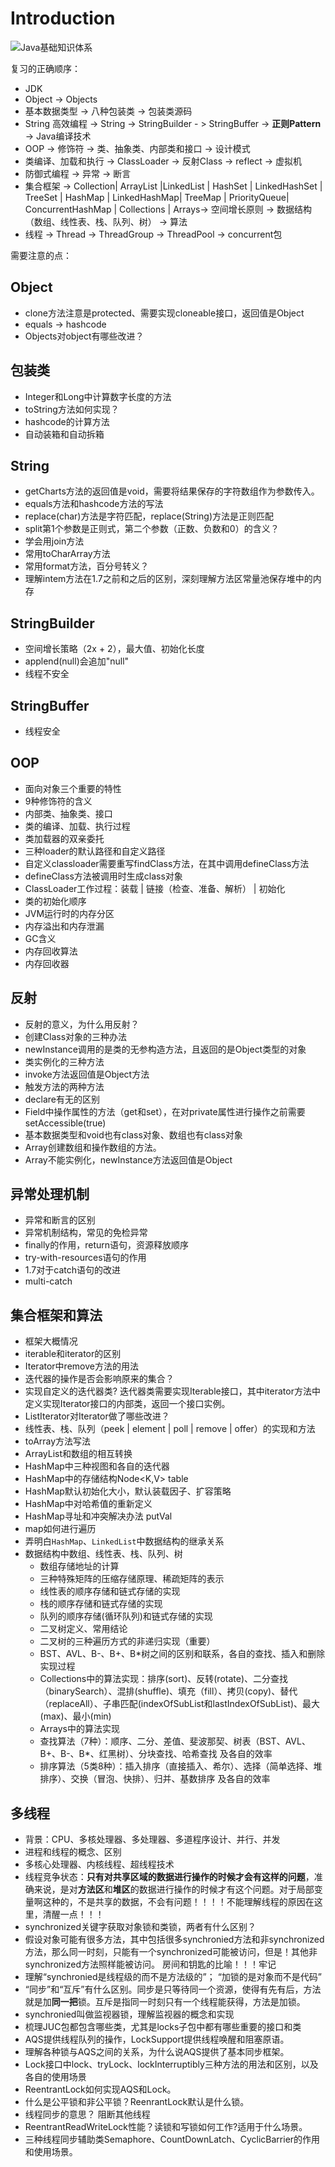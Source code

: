 # Introduction

![Java基础知识体系](http://ovn0i3kdg.bkt.clouddn.com/Java%E5%9F%BA%E7%A1%80%E7%9F%A5%E8%AF%86%E4%BD%93%E7%B3%BB.png)


复习的正确顺序：
* JDK
* Object -> Objects
* 基本数据类型 -> 八种包装类 -> 包装类源码
* String 高效编程 ->  String -> StringBuilder - > StringBuffer -> **正则Pattern** -> Java编译技术
* OOP -> 修饰符 -> 类、抽象类、内部类和接口 -> 设计模式
* 类编译、加载和执行 -> ClassLoader -> 反射Class -> reflect -> 虚拟机
* 防御式编程 -> 异常 -> 断言
* 集合框架 -> Collection| ArrayList |LinkedList | HashSet | LinkedHashSet | TreeSet | HashMap | LinkedHashMap| TreeMap | PriorityQueue| ConcurrentHashMap | Collections | Arrays-> 空间增长原则 -> 数据结构（数组、线性表、栈、队列、树） -> 算法
* 线程 -> Thread -> ThreadGroup -> ThreadPool -> concurrent包


需要注意的点：
## Object
* clone方法注意是protected、需要实现cloneable接口，返回值是Object
* equals -> hashcode
* Objects对object有哪些改进？

## 包装类
* Integer和Long中计算数字长度的方法
* toString方法如何实现？
* hashcode的计算方法
* 自动装箱和自动拆箱

## String
* getCharts方法的返回值是void，需要将结果保存的字符数组作为参数传入。
* equals方法和hashcode方法的写法
* replace(char)方法是字符匹配，replace(String)方法是正则匹配
* split第1个参数是正则式，第二个参数（正数、负数和0）的含义？
* 学会用join方法
* 常用toCharArray方法
* 常用format方法，百分号转义？
* 理解intem方法在1.7之前和之后的区别，深刻理解方法区常量池保存堆中的内存

## StringBuilder
* 空间增长策略（2x + 2），最大值、初始化长度
* applend(null)会追加"null"
* 线程不安全


## StringBuffer
* 线程安全

## OOP
* 面向对象三个重要的特性
* 9种修饰符的含义
* 内部类、抽象类、接口
* 类的编译、加载、执行过程
* 类加载器的双亲委托
* 三种loader的默认路径和自定义路径
* 自定义classloader需要重写findClass方法，在其中调用defineClass方法
* defineClass方法被调用时生成class对象
* ClassLoader工作过程：装载 | 链接（检查、准备、解析） | 初始化
* 类的初始化顺序
* JVM运行时的内存分区
* 内存溢出和内存泄漏
* GC含义
* 内存回收算法
* 内存回收器

## 反射
* 反射的意义，为什么用反射？
* 创建Class对象的三种办法
* newInstance调用的是类的无参构造方法，且返回的是Object类型的对象
* 类实例化的三种方法
* invoke方法返回值是Object方法
* 触发方法的两种方法
* declare有无的区别
* Field中操作属性的方法（get和set），在对private属性进行操作之前需要setAccessible(true)
* 基本数据类型和void也有class对象、数组也有class对象
* Array创建数组和操作数组的方法。
* Array不能实例化，newInstance方法返回值是Object

## 异常处理机制
* 异常和断言的区别
* 异常机制结构，常见的免检异常
* finally的作用，return语句，资源释放顺序
* try-with-resources语句的作用
* 1.7对于catch语句的改进
* multi-catch

## **集合框架和算法**
* 框架大概情况
* iterable和iterator的区别
* Iterator中remove方法的用法
* 迭代器的操作是否会影响原来的集合？
* 实现自定义的迭代器类? 迭代器类需要实现Iterable接口，其中iterator方法中定义实现Iterator接口的内部类，返回一个接口实例。
* ListIterator对Iterator做了哪些改进？
* 线性表、栈、队列（peek | element | poll | remove | offer）的实现和方法
* toArray方法写法
* ArrayList和数组的相互转换
* HashMap中三种视图和各自的迭代器
* HashMap中的存储结构Node<K,V> table
* HashMap默认初始化大小，默认装载因子、扩容策略
* HashMap中对哈希值的重新定义
* HashMap寻址和冲突解决办法 putVal
* map如何进行遍历
* 弄明白`HashMap`、`LinkedList`中数据结构的继承关系
* 数据结构中数组、线性表、栈、队列、树
  - 数组存储地址的计算
  - 三种特殊矩阵的压缩存储原理、稀疏矩阵的表示
  - 线性表的顺序存储和链式存储的实现
  - 栈的顺序存储和链式存储的实现
  - 队列的顺序存储(循环队列)和链式存储的实现
  - 二叉树定义、常用结论
  - 二叉树的三种遍历方式的非递归实现（重要）
  - BST、AVL、B-、B+、B*树之间的区别和联系，各自的查找、插入和删除实现过程
  - Collections中的算法实现：排序(sort)、反转(rotate)、二分查找（binarySearch）、混排(shuffle)、填充（fill）、拷贝(copy)、替代（replaceAll）、子串匹配(indexOfSubList和lastIndexOfSubList)、最大(max)、最小(min)
  - Arrays中的算法实现
  - 查找算法（7种）：顺序、二分、差值、斐波那契、树表（BST、AVL、B+、B-、B*、红黑树）、分块查找、哈希查找 及各自的效率
  - 排序算法（5类8种）：插入排序（直接插入、希尔）、选择（简单选择、堆排序）、交换（冒泡、快排）、归并、基数排序 及各自的效率


## 多线程
* 背景：CPU、多核处理器、多处理器、多道程序设计、并行、并发
* 进程和线程的概念、区别
* 多核心处理器、内核线程、超线程技术
* 线程竞争状态：**只有对共享区域的数据进行操作的时候才会有这样的问题**，准确来说，是对**方法区**和**堆区**的数据进行操作的时候才有这个问题。对于局部变量啊这种的，不是共享的数据，不会有问题！！！！不能理解线程的原因在这里，清醒一点！！！
* synchronized关键字获取对象锁和类锁，两者有什么区别？
* 假设对象可能有很多方法，其中包括很多synchronied方法和非synchronized方法，那么同一时刻，只能有一个synchronized可能被访问，但是！其他非synchronized方法照样能被访问。 房间和钥匙的比喻！！！牢记
* 理解“synchronied是线程级的而不是方法级的”； “加锁的是对象而不是代码”
* “同步”和“互斥”有什么区别。同步是只等待同一个资源，使得有先有后，方法就是加**同一把**锁。互斥是指同一时刻只有一个线程能获得，方法是加锁。
* synchronied叫做监视器锁，理解监视器的概念和实现
* 梳理JUC包都包含哪些类，尤其是locks子包中都有哪些重要的接口和类
* AQS提供线程队列的操作，LockSupport提供线程唤醒和阻塞原语。
* 理解各种锁与AQS之间的关系，为什么说AQS提供了基本同步框架。
* Lock接口中lock、tryLock、lockInterruptibly三种方法的用法和区别，以及各自的使用场景
* ReentrantLock如何实现AQS和Lock。
* 什么是公平锁和非公平锁？ReenrantLock默认是什么锁。
* 线程同步的意思？ 阻断其他线程
* ReentrantReadWriteLock性能？读锁和写锁如何工作?适用于什么场景。
* 三种线程同步辅助类Semaphore、CountDownLatch、CyclicBarrier的作用和使用场景。
